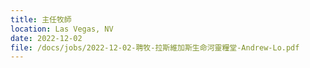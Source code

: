 ```yaml
---
title: 主任牧師
location: Las Vegas, NV
date: 2022-12-02
file: /docs/jobs/2022-12-02-聘牧-拉斯維加斯生命河靈糧堂-Andrew-Lo.pdf
---
```

